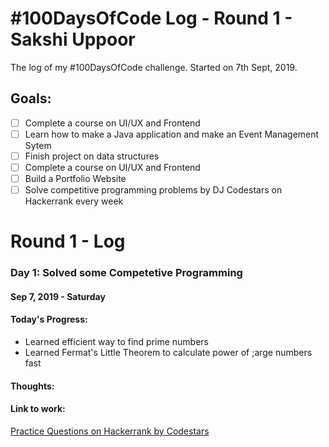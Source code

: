 # #100DaysOfCode Log - Round 1 - Sakshi Uppoor

The log of my #100DaysOfCode challenge. Started on 7th Sept, 2019.

## Goals:
* [ ] Complete a course on UI/UX and Frontend
* [ ] Learn how to make a Java application and make  an Event Management Sytem
* [ ] Finish project on data structures
* [ ] Complete a course on UI/UX and Frontend
* [ ] Build a Portfolio Website
* [ ] Solve competitive programming problems by DJ Codestars on Hackerrank every week

# __Round 1 - Log__

### __Day 1: Solved some Competetive Programming__
#### Sep 7, 2019 - Saturday

#### Today's Progress: 
* Learned efficient way to find prime numbers
* Learned Fermat's Little Theorem to calculate power of ;arge numbers fast

#### Thoughts:  


#### Link to work: 
[Practice Questions on Hackerrank by Codestars](https://www.hackerrank.com/contests/practice-questions-1567579589/challenges)
